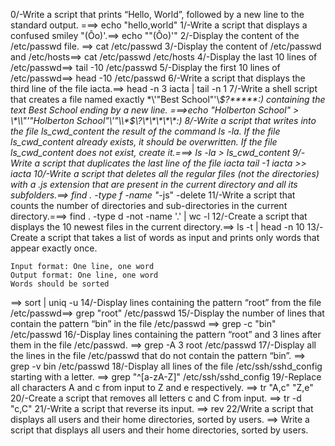 0/-Write a script that prints “Hello, World”, followed by a new line to the standard output.
===> echo "hello,world"
1/-Write a script that displays a confused smiley "(Ôo)'.==> echo "\"(Ôo)'"
2/-Display the content of the /etc/passwd file. ==> cat /etc/passwd
3/-Display the content of /etc/passwd and /etc/hosts==> cat /etc/passwd /etc/hosts
4/-Display the last 10 lines of /etc/passwd==> tail -10 /etc/passwd 
5/-Display the first 10 lines of /etc/passwd==> head -10 /etc/passwd
6/-Write a script that displays the third line of the file iacta.==> head -n 3 iacta | tail -n 1
7/-Write a shell script that creates a file named exactly \*\\'"Best School"\'\\*$\?\*\*\*\*\*:) containing the text Best School ending by a new line.
===>echo "Holberton School" > \\\*\\\\"'\"Holberton School\"\\'"\\\\\*\$\\\?\\\*\\\*\\\*\\\*\\\*\:\)
8/-Write a script that writes into the file ls_cwd_content the result of the command ls -la. If the file ls_cwd_content already exists, it should be overwritten. If the file ls_cwd_content does not exist, create it.===> ls -la > ls_cwd_content
9/-Write a script that duplicates the last line of the file iacta
tail -1 iacta >> iacta
10/-Write a script that deletes all the regular files (not the directories) with a .js extension that are present in the current directory and all its subfolders.==> find . -type f -name "*-js" -delete
11/-Write a script that counts the number of directories and sub-directories in the current directory.===> find . -type d -not -name '.' | wc -l
12/-Create a script that displays the 10 newest files in the current directory.==> ls -t | head -n 10
13/-Create a script that takes a list of words as input and prints only words that appear exactly once.

    Input format: One line, one word
    Output format: One line, one word
    Words should be sorted
 ==> sort | uniq -u
14/-Display lines containing the pattern “root” from the file /etc/passwd==> grep "root" /etc/passwd
15/-Display the number of lines that contain the pattern “bin” in the file /etc/passwd
==> grep -c "bin" /etc/passwd
16/-Display lines containing the pattern “root” and 3 lines after them in the file /etc/passwd.
==> grep -A 3 root /etc/passwd
17/-Display all the lines in the file /etc/passwd that do not contain the pattern “bin”.
==> grep -v bin /etc/passwd
18/-Display all lines of the file /etc/ssh/sshd_config starting with a letter.
==> grep "^[a-zA-Z]" /etc/ssh/sshd_config
19/-Replace all characters A and c from input to Z and e respectively.
==> tr "A,c" "Z,e"
20/-Create a script that removes all letters c and C from input.  ==> tr -d "c,C"
21/-Write a script that reverse its input. ==> rev 
22/Write a script that displays all users and their home directories, sorted by users.
==> Write a script that displays all users and their home directories, sorted by users.
